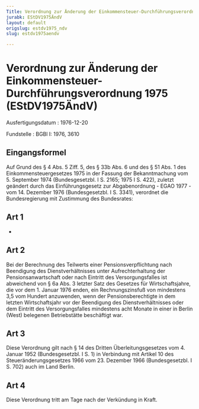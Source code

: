 ```yaml
---
Title: Verordnung zur Änderung der Einkommensteuer-Durchführungsverordnung 1975
jurabk: EStDV1975ÄndV
layout: default
origslug: estdv1975_ndv
slug: estdv1975aendv

---
```


# Verordnung zur Änderung der Einkommensteuer-Durchführungsverordnung 1975 (EStDV1975ÄndV)

Ausfertigungsdatum
:   1976-12-20

Fundstelle
:   BGBl I: 1976, 3610



## Eingangsformel

Auf Grund des § 4 Abs. 5 Ziff. 5, des § 33b Abs. 6 und des § 51 Abs. 1 des Einkommensteuergesetzes 1975 in der Fassung der Bekanntmachung vom 5. September 1974 (Bundesgesetzbl. I S. 2165; 1975 I S. 422), zuletzt geändert durch das Einführungsgesetz zur Abgabenordnung - EGAO 1977 - vom 14. Dezember 1976 (Bundesgesetzbl. I S. 3341), verordnet die Bundesregierung mit Zustimmung des Bundesrates:


## Art 1

-


## Art 2

Bei der Berechnung des Teilwerts einer Pensionsverpflichtung nach Beendigung des Dienstverhältnisses unter Aufrechterhaltung der Pensionsanwartschaft oder nach Eintritt des Versorgungsfalles ist abweichend von § 6a Abs. 3 letzter Satz des Gesetzes für Wirtschaftsjahre, die vor dem 1. Januar 1976 enden, ein Rechnungszinsfuß von mindestens 3,5 vom Hundert anzuwenden, wenn der Pensionsberechtigte in dem letzten Wirtschaftsjahr vor der Beendigung des Dienstverhältnisses oder dem Eintritt des Versorgungsfalles mindestens acht Monate in einer in Berlin (West) belegenen Betriebstätte beschäftigt war.


## Art 3

Diese Verordnung gilt nach § 14 des Dritten Überleitungsgesetzes vom 4. Januar 1952 (Bundesgesetzbl. I S. 1) in Verbindung mit Artikel 10 des Steueränderungsgesetzes 1966 vom 23. Dezember 1966 (Bundesgesetzbl. I S. 702) auch im Land Berlin.


## Art 4

Diese Verordnung tritt am Tage nach der Verkündung in Kraft.

